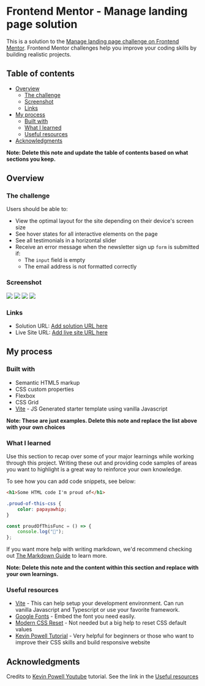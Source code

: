 # Frontend Mentor - Manage landing page solution

This is a solution to the [Manage landing page challenge on Frontend Mentor](https://www.frontendmentor.io/challenges/manage-landing-page-SLXqC6P5). Frontend Mentor challenges help you improve your coding skills by building realistic projects.

## Table of contents

-   [Overview](#overview)
    -   [The challenge](#the-challenge)
    -   [Screenshot](#screenshot)
    -   [Links](#links)
-   [My process](#my-process)
    -   [Built with](#built-with)
    -   [What I learned](#what-i-learned)
    -   [Useful resources](#useful-resources)
-   [Acknowledgments](#acknowledgments)

**Note: Delete this note and update the table of contents based on what sections you keep.**

## Overview

### The challenge

Users should be able to:

-   View the optimal layout for the site depending on their device's screen size
-   See hover states for all interactive elements on the page
-   See all testimonials in a horizontal slider
-   Receive an error message when the newsletter sign up `form` is submitted if:
    -   The `input` field is empty
    -   The email address is not formatted correctly

### Screenshot

![](./screenshot.jpg)
![](./screenshot.jpg)
![](./screenshot.jpg)
![](./screenshot.jpg)

### Links

-   Solution URL: [Add solution URL here](https://your-solution-url.com)
-   Live Site URL: [Add live site URL here](https://your-live-site-url.com)

## My process

### Built with

-   Semantic HTML5 markup
-   CSS custom properties
-   Flexbox
-   CSS Grid
-   [Vite](https://vitejs.dev/) - JS Generated starter template using vanilla Javascript

**Note: These are just examples. Delete this note and replace the list above with your own choices**

### What I learned

Use this section to recap over some of your major learnings while working through this project. Writing these out and providing code samples of areas you want to highlight is a great way to reinforce your own knowledge.

To see how you can add code snippets, see below:

```html
<h1>Some HTML code I'm proud of</h1>
```

```css
.proud-of-this-css {
	color: papayawhip;
}
```

```js
const proudOfThisFunc = () => {
	console.log("🎉");
};
```

If you want more help with writing markdown, we'd recommend checking out [The Markdown Guide](https://www.markdownguide.org/) to learn more.

**Note: Delete this note and the content within this section and replace with your own learnings.**

### Useful resources

-   [Vite](https://vitejs.dev/) - This can help setup your development environment. Can run vanilla Javascript and Typescript or use your favorite framework.
-   [Google Fonts](https://fonts.google.com/) - Embed the font you need easily.
-   [Modern CSS Reset](https://piccalil.li/blog/a-modern-css-reset/) - Not needed but a big help to reset CSS default values
-   [Kevin Powell Tutorial](https://www.youtube.com/watch?v=h3bTwCqX4ns&list=PL4-IK0AVhVjNDRHoXGort7sDWcna8cGPA&index=1) - Very helpful for beginners or those who want to improve their CSS skills and build responsive website

## Acknowledgments

Credits to [Kevin Powell Youtube](https://www.youtube.com/kepowob) tutorial. See the link in the [Useful resources](#useful-resources)
